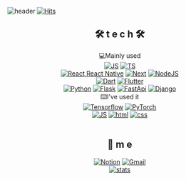 ![header](https://capsule-render.vercel.app/api?type=waving&color=gradient&height=300&section=header&text=CMS&fontSize=70)
[![Hits](https://hits.seeyoufarm.com/api/count/incr/badge.svg?url=https%3A%2F%2Fgithub.com%2Fmstagon&count_bg=%234BC3E9&title_bg=%2300FF9C&icon=bilibili.svg&icon_color=%23E30000&title=Today&edge_flat=false)](https://github.com/mstagon)
<div align=center>

## 🛠️ t e c h 🛠️
💻Mainly used
<br>
[![JS](https://img.shields.io/badge/JavaScript-F7DF1E?style=flat-square&logo=JavaScript&logoColor=black)](https://github.com/mstagon)
[![TS](https://img.shields.io/badge/TypeScript-235A97?style=flat-square&logo=TypeScript&logoColor=white)](https://github.com/mstagon)
<br>
[![React,React Native](https://img.shields.io/badge/React%20/%20ReactNative-61DAFB?style=flat-square&logo=React&logoColor=black)](https://github.com/mstagon) 
[![Next](https://img.shields.io/badge/next.js-000000?style=for-the-badge&logo=nextdotjs&logoColor=white)](https://github.com/mstagon)
[![NodeJS](https://img.shields.io/badge/Node.js-339933?style=flat-square&logo=Node.js&logoColor=white)](https://github.com/mstagon)
<br>
[![Dart](https://img.shields.io/badge/Dart-0175C2?style=flat-square&logo=dart&logoColor=white)](https://github.com/mstagon)
[![Flutter](https://img.shields.io/badge/Flutter-51BFF0?style=flat-square&logo=flutter&logoColor=white)](https://github.com/mstagon)
<br>
[![Python](https://img.shields.io/badge/Python-3776AB?style=flat-square&logo=python&logoColor=white)](https://github.com/mstagon)
[![Flask](https://img.shields.io/badge/Flask-000000?style=flat-square&logo=flask&logoColor=white)](https://github.com/mstagon)
[![FastApi](https://img.shields.io/badge/FastApi-009688?style=flat-square&logo=fastapi&logoColor=white)](https://github.com/mstagon)
[![Django](https://img.shields.io/badge/Django-092E20?style=flat-square&logo=django&logoColor=white)](https://github.com/mstagon)
<br>
⌨️I've used it
<br>
[![Tensorflow](https://img.shields.io/badge/TensorFlow-FF6F00?style=flat-square&logo=tensorflow&logoColor=white)](https://github.com/mstagon)
[![PyTorch](https://img.shields.io/badge/PyTorch-EE4C2C?style=flat-square&logo=pytorch&logoColor=white)](https://github.com/mstagon)
<br>
[![JS](https://img.shields.io/badge/JavaScript-F7DF1E?style=flat-square&logo=JavaScript&logoColor=black)](https://github.com/mstagon) [![html](https://img.shields.io/badge/Html-E34F26?style=flat-square&logo=Html5&logoColor=white)](https://github.com/mstagon) [![css](https://img.shields.io/badge/CSS-1572B6?style=flat-square&logo=CSS3&logoColor=white)](https://github.com/mstagon)
<br>
<br>
## 💫 m e 
[![Notion](https://img.shields.io/badge/Notion-000000?style=flat-square&logo=notion&logoColor=white)](https://github.com/mstagon)  [![Gmail](https://img.shields.io/badge/Gmail-EA4335?style=flat-square&logo=Gmail&logoColor=white)](mailto:devcms21@gmail.com)
<br>
[![stats](https://github-readme-stats.vercel.app/api?username=mstagon)](https://github.com/anuraghazra/github-readme-stats)
